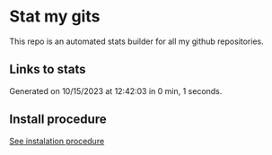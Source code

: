 # Stat my gits

This repo is an automated stats builder for all my github repositories.

## Links to stats


Generated on 10/15/2023 at 12:42:03 in 0 min, 1 seconds.

## Install procedure

[See instalation procedure](./src/install.md)
